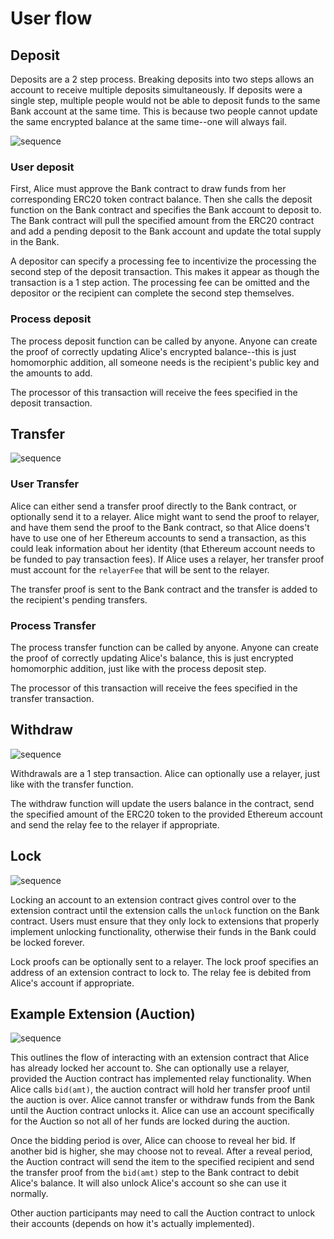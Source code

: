 # User flow

## Deposit

Deposits are a 2 step process. Breaking deposits into two steps allows an account to receive multiple deposits simultaneously. If deposits were a single step, multiple people would not be able to deposit funds to the same Bank account at the same time. This is because two people cannot update the same encrypted balance at the same time--one will always fail.

<div style={{
          display: "flex",
          justifyContent: "center",
          alignItems: "center",
        }}>
  <img src="/img/deposit-sequence.svg" alt="sequence" />
</div>

### User deposit

First, Alice must approve the Bank contract to draw funds from her corresponding ERC20 token contract balance. Then she calls the deposit function on the Bank contract and specifies the Bank account to deposit to. The Bank contract will pull the specified amount from the ERC20 contract and add a pending deposit to the Bank account and update the total supply in the Bank.

A depositor can specify a processing fee to incentivize the processing the second step of the deposit transaction. This makes it appear as though the transaction is a 1 step action. The processing fee can be omitted and the depositor or the recipient can complete the second step themselves.

### Process deposit

The process deposit function can be called by anyone. Anyone can create the proof of correctly updating Alice's encrypted balance--this is just homomorphic addition, all someone needs is the recipient's public key and the amounts to add.

The processor of this transaction will receive the fees specified in the deposit transaction.

## Transfer

<div style={{
          display: "flex",
          justifyContent: "center",
          alignItems: "center",
        }}>
  <img src="/img/transfer-sequence.svg" alt="sequence" />
</div>

### User Transfer

Alice can either send a transfer proof directly to the Bank contract, or optionally send it to a relayer. Alice might want to send the proof to relayer, and have them send the proof to the Bank contract, so that Alice doens't have to use one of her Ethereum accounts to send a transaction, as this could leak information about her identity (that Ethereum account needs to be funded to pay transaction fees). If Alice uses a relayer, her transfer proof must account for the `relayerFee` that will be sent to the relayer.

The transfer proof is sent to the Bank contract and the transfer is added to the recipient's pending transfers.

### Process Transfer

The process transfer function can be called by anyone. Anyone can create the proof of correctly updating Alice's balance, this is just encrypted homomorphic addition, just like with the process deposit step.

The processor of this transaction will receive the fees specified in the transfer transaction.

## Withdraw

<div style={{
          display: "flex",
          justifyContent: "center",
          alignItems: "center",
        }}>
  <img src="/img/withdraw-sequence.svg" alt="sequence" />
</div>

Withdrawals are a 1 step transaction. Alice can optionally use a relayer, just like with the transfer function.

The withdraw function will update the users balance in the contract, send the specified amount of the ERC20 token to the provided Ethereum account and send the relay fee to the relayer if appropriate.

## Lock

<div style={{
          display: "flex",
          justifyContent: "center",
          alignItems: "center",
        }}>
  <img src="/img/lock-sequence.svg" alt="sequence" />
</div>

Locking an account to an extension contract gives control over to the extension contract until the extension calls the `unlock` function on the Bank contract. Users must ensure that they only lock to extensions that properly implement unlocking functionality, otherwise their funds in the Bank could be locked forever.

Lock proofs can be optionally sent to a relayer. The lock proof specifies an address of an extension contract to lock to. The relay fee is debited from Alice's account if appropriate.

## Example Extension (Auction)

<div style={{
          display: "flex",
          justifyContent: "center",
          alignItems: "center",
        }}>
  <img src="/img/auction-sequence.svg" alt="sequence" />
</div>

This outlines the flow of interacting with an extension contract that Alice has already locked her account to. She can optionally use a relayer, provided the Auction contract has implemented relay functionality. When Alice calls `bid(amt)`, the auction contract will hold her transfer proof until the auction is over. Alice cannot transfer or withdraw funds from the Bank until the Auction contract unlocks it. Alice can use an account specifically for the Auction so not all of her funds are locked during the auction.

Once the bidding period is over, Alice can choose to reveal her bid. If another bid is higher, she may choose not to reveal. After a reveal period, the Auction contract will send the item to the specified recipient and send the transfer proof from the `bid(amt)` step to the Bank contract to debit Alice's balance. It will also unlock Alice's account so she can use it normally.

Other auction participants may need to call the Auction contract to unlock their accounts (depends on how it's actually implemented).
